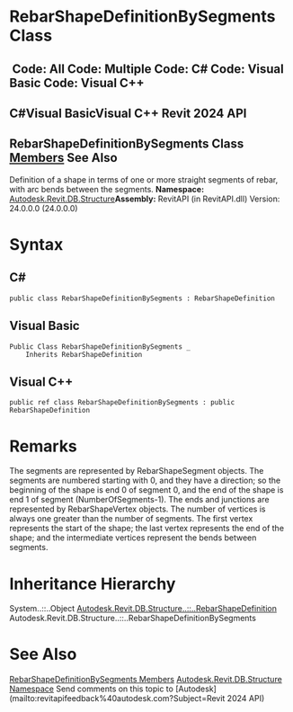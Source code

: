 # RebarShapeDefinitionBySegments Class

﻿
 Code: All Code: Multiple Code: C# Code: Visual Basic Code: Visual C++   
---  
C#Visual BasicVisual C++
Revit 2024 API  
---  
RebarShapeDefinitionBySegments Class  
[Members](36bb5416-2d70-733c-8248-b509169de596.md "RebarShapeDefinitionBySegments Members") See Also  
---  
Definition of a shape in terms of one or more straight segments of rebar, with arc bends between the segments. 
**Namespace:** [Autodesk.Revit.DB.Structure](d586b341-f687-9d90-e96d-255806b7d4fc.md "Autodesk.Revit.DB.Structure Namespace")**Assembly:** RevitAPI (in RevitAPI.dll) Version: 24.0.0.0 (24.0.0.0)
# Syntax
C#  
---  
```text
public class RebarShapeDefinitionBySegments : RebarShapeDefinition
```
  
Visual Basic  
---  
```text
Public Class RebarShapeDefinitionBySegments _
	Inherits RebarShapeDefinition
```
  
Visual C++  
---  
```text
public ref class RebarShapeDefinitionBySegments : public RebarShapeDefinition
```
  
# Remarks
The segments are represented by RebarShapeSegment objects. The segments are numbered starting with 0, and they have a direction; so the beginning of the shape is end 0 of segment 0, and the end of the shape is end 1 of segment (NumberOfSegments-1). 
The ends and junctions are represented by RebarShapeVertex objects. The number of vertices is always one greater than the number of segments. The first vertex represents the start of the shape; the last vertex represents the end of the shape; and the intermediate vertices represent the bends between segments. 
# Inheritance Hierarchy
System..::..Object [Autodesk.Revit.DB.Structure..::..RebarShapeDefinition](bb1f59be-c95e-a45b-8d2b-8121df179676.md "RebarShapeDefinition Class") Autodesk.Revit.DB.Structure..::..RebarShapeDefinitionBySegments
# See Also
[RebarShapeDefinitionBySegments Members](36bb5416-2d70-733c-8248-b509169de596.md "RebarShapeDefinitionBySegments Members")
[Autodesk.Revit.DB.Structure Namespace](d586b341-f687-9d90-e96d-255806b7d4fc.md "Autodesk.Revit.DB.Structure Namespace")
Send comments on this topic to [Autodesk](mailto:revitapifeedback%40autodesk.com?Subject=Revit 2024 API)